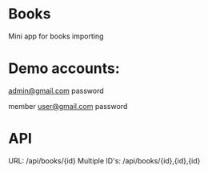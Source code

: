 # Books
 Mini app for books importing

# Demo accounts:
admin@gmail.com
password

member
user@gmail.com
password

# API
URL:            /api/books/{id}
Multiple ID's:  /api/books/{id},{id},{id}